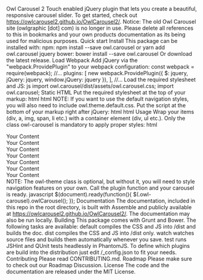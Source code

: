 Owl Carousel 2 Touch enabled jQuery plugin that lets you create a beautiful, responsive carousel slider. To get started, check out https://owlcarousel2.github.io/OwlCarousel2/. Notice: The old Owl Carousel site (owlgraphic [dot] com) is no longer in use. Please delete all references to this in bookmarks and your own products documentation as its being used for malicious purposes. Quick start Install This package can be installed with: npm: npm install --save owl.carousel or yarn add owl.carousel jquery bower: bower install --save owl.carousel Or download the latest release. Load Webpack Add jQuery via the "webpack.ProvidePlugin" to your webpack configuration: const webpack = require(webpack); //... plugins: [ new webpack.ProvidePlugin({ $: jquery, jQuery: jquery, window.jQuery: jquery }), ], //... Load the required stylesheet and JS: js import owl.carousel/dist/assets/owl.carousel.css; import owl.carousel; Static HTML Put the required stylesheet at the top of your markup: html <link rel="stylesheet" href="/node_modules/owl.carousel/dist/assets/owl.carousel.min.css" /> html <link rel="stylesheet" href="/bower_components/owl.carousel/dist/assets/owl.carousel.min.css" /> NOTE: If you want to use the default navigation styles, you will also need to include owl.theme.default.css. Put the script at the bottom of your markup right after jQuery: html <script src="/node_modules/jquery/dist/jquery.js"></script> <script src="/node_modules/owl.carousel/dist/owl.carousel.min.js"></script> html <script src="/bower_components/jquery/dist/jquery.js"></script> <script src="/bower_components/owl.carousel/dist/owl.carousel.min.js"></script> Usage Wrap your items (div, a, img, span, li etc.) with a container element (div, ul etc.). Only the class owl-carousel is mandatory to apply proper styles: html <div class="owl-carousel owl-theme"> <div> Your Content </div> <div> Your Content </div> <div> Your Content </div> <div> Your Content </div> <div> Your Content </div> <div> Your Content </div> <div> Your Content </div> </div> NOTE: The owl-theme class is optional, but without it, you will need to style navigation features on your own. Call the plugin function and your carousel is ready. javascript $(document).ready(function(){ $(.owl-carousel).owlCarousel(); }); Documentation The documentation, included in this repo in the root directory, is built with Assemble and publicly available at https://owlcarousel2.github.io/OwlCarousel2/. The documentation may also be run locally. Building This package comes with Grunt and Bower. The following tasks are available: default compiles the CSS and JS into /dist and builds the doc. dist compiles the CSS and JS into /dist only. watch watches source files and builds them automatically whenever you save. test runs JSHint and QUnit tests headlessly in PhantomJS. To define which plugins are build into the distribution just edit /_config.json to fit your needs. Contributing Please read CONTRIBUTING.md. Roadmap Please make sure to check out our Roadmap Discussion. License The code and the documentation are released under the MIT License.
